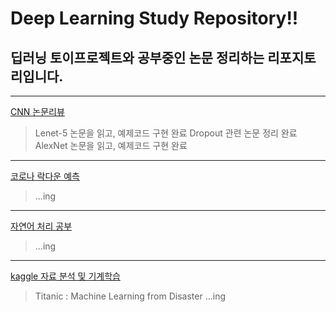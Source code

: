 Deep Learning Study Repository!!
==============================

## 딥러닝 토이프로젝트와 공부중인 논문 정리하는 리포지토리입니다.

----------------------------

[CNN 논문리뷰](./cnn_paper)

> Lenet-5 논문을 읽고, 예제코드 구현 완료
> Dropout 관련 논문 정리 완료
> AlexNet 논문을 읽고, 예제코드 구현 완료

----------------------------
[코로나 락다운 예측](./covid_lock_down_predict)

> ...ing

-----------------------------
[자연어 처리 공부](./nlp_tutorial)

> ...ing

-----------------------------
[kaggle 자료 분석 및 기계학습](./kaggle)

> Titanic : Machine Learning from Disaster ...ing
